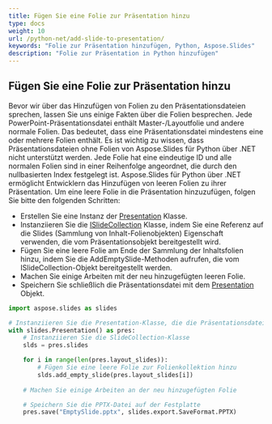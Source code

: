 ```yaml
---
title: Fügen Sie eine Folie zur Präsentation hinzu
type: docs
weight: 10
url: /python-net/add-slide-to-presentation/
keywords: "Folie zur Präsentation hinzufügen, Python, Aspose.Slides"
description: "Folie zur Präsentation in Python hinzufügen"
---
```


## **Fügen Sie eine Folie zur Präsentation hinzu**
Bevor wir über das Hinzufügen von Folien zu den Präsentationsdateien sprechen, lassen Sie uns einige Fakten über die Folien besprechen. Jede PowerPoint-Präsentationsdatei enthält Master-/Layoutfolie und andere normale Folien. Das bedeutet, dass eine Präsentationsdatei mindestens eine oder mehrere Folien enthält. Es ist wichtig zu wissen, dass Präsentationsdateien ohne Folien von Aspose.Slides für Python über .NET nicht unterstützt werden. Jede Folie hat eine eindeutige ID und alle normalen Folien sind in einer Reihenfolge angeordnet, die durch den nullbasierten Index festgelegt ist. Aspose.Slides für Python über .NET ermöglicht Entwicklern das Hinzufügen von leeren Folien zu ihrer Präsentation. Um eine leere Folie in die Präsentation hinzuzufügen, folgen Sie bitte den folgenden Schritten:

- Erstellen Sie eine Instanz der [Presentation](https://reference.aspose.com/slides/python-net/aspose.slides/presentation/) Klasse.
- Instanziieren Sie die [ISlideCollection](https://reference.aspose.com/slides/python-net/aspose.slides/islidecollection/) Klasse, indem Sie eine Referenz auf die Slides (Sammlung von Inhalt-Folienobjekten) Eigenschaft verwenden, die vom Präsentationsobjekt bereitgestellt wird.
- Fügen Sie eine leere Folie am Ende der Sammlung der Inhaltsfolien hinzu, indem Sie die AddEmptySlide-Methoden aufrufen, die vom ISlideCollection-Objekt bereitgestellt werden.
- Machen Sie einige Arbeiten mit der neu hinzugefügten leeren Folie.
- Speichern Sie schließlich die Präsentationsdatei mit dem [Presentation](https://reference.aspose.com/slides/python-net/aspose.slides/presentation/) Objekt.

```py
import aspose.slides as slides

# Instanziieren Sie die Presentation-Klasse, die die Präsentationsdatei darstellt
with slides.Presentation() as pres:
    # Instanziieren Sie die SlideCollection-Klasse
    slds = pres.slides

    for i in range(len(pres.layout_slides)):
        # Fügen Sie eine leere Folie zur Folienkollektion hinzu
        slds.add_empty_slide(pres.layout_slides[i])
        
    # Machen Sie einige Arbeiten an der neu hinzugefügten Folie

    # Speichern Sie die PPTX-Datei auf der Festplatte
    pres.save("EmptySlide.pptx", slides.export.SaveFormat.PPTX)
```